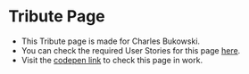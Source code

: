 # Tribute Page

+ This Tribute page is made for Charles Bukowski.
+ You can check the required User Stories for this page [here](https://www.freecodecamp.org/learn/responsive-web-design/responsive-web-design-projects/build-a-tribute-page).
+ Visit the [codepen link](https://codepen.io/amankr1619/pen/KKVMwGp) to check this page in work.

